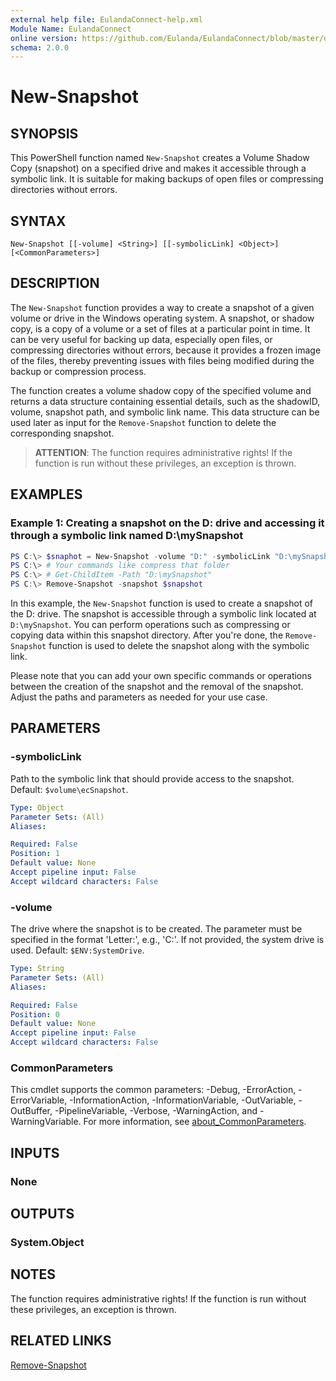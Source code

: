 ```yaml
---
external help file: EulandaConnect-help.xml
Module Name: EulandaConnect
online version: https://github.com/Eulanda/EulandaConnect/blob/master/docs/New-Snapshot.md
schema: 2.0.0
---
```


# New-Snapshot

## SYNOPSIS
This PowerShell function named `New-Snapshot` creates a Volume Shadow Copy (snapshot) on a specified drive and makes it accessible through a symbolic link. It is suitable for making backups of open files or compressing directories without errors.

## SYNTAX

```
New-Snapshot [[-volume] <String>] [[-symbolicLink] <Object>] [<CommonParameters>]
```

## DESCRIPTION
The `New-Snapshot` function provides a way to create a snapshot of a given volume or drive in the Windows operating system. A snapshot, or shadow copy, is a copy of a volume or a set of files at a particular point in time. It can be very useful for backing up data, especially open files, or compressing directories without errors, because it provides a frozen image of the files, thereby preventing issues with files being modified during the backup or compression process.

The function creates a volume shadow copy of the specified volume and returns a data structure containing essential details, such as the shadowID, volume, snapshot path, and symbolic link name. This data structure can be used later as input for the `Remove-Snapshot` function to delete the corresponding snapshot.

> **ATTENTION**: The function requires administrative rights! If the function is run without these privileges, an exception is thrown.

## EXAMPLES

### Example 1: Creating a snapshot on the D: drive and accessing it through a symbolic link named D:\mySnapshot
```powershell
PS C:\> $snaphot = New-Snapshot -volume "D:" -symbolicLink "D:\mySnapshot"
PS C:\> # Your commands like compress that folder
PS C:\> # Get-ChildItem -Path "D:\mySnapshot"
PS C:\> Remove-Snapshot -snapshot $snapshot
```

In this example, the `New-Snapshot` function is used to create a snapshot of the D: drive. The snapshot is accessible through a symbolic link located at `D:\mySnapshot`. You can perform operations such as compressing or copying data within this snapshot directory. After you're done, the `Remove-Snapshot` function is used to delete the snapshot along with the symbolic link.

Please note that you can add your own specific commands or operations between the creation of the snapshot and the removal of the snapshot. Adjust the paths and parameters as needed for your use case.

## PARAMETERS

### -symbolicLink
Path to the symbolic link that should provide access to the snapshot. Default: `$volume\ecSnapshot`.

```yaml
Type: Object
Parameter Sets: (All)
Aliases:

Required: False
Position: 1
Default value: None
Accept pipeline input: False
Accept wildcard characters: False
```

### -volume
The drive where the snapshot is to be created. The parameter must be specified in the format 'Letter:', e.g., 'C:'. If not provided, the system drive is used. Default: `$ENV:SystemDrive`.

```yaml
Type: String
Parameter Sets: (All)
Aliases:

Required: False
Position: 0
Default value: None
Accept pipeline input: False
Accept wildcard characters: False
```

### CommonParameters
This cmdlet supports the common parameters: -Debug, -ErrorAction, -ErrorVariable, -InformationAction, -InformationVariable, -OutVariable, -OutBuffer, -PipelineVariable, -Verbose, -WarningAction, and -WarningVariable. For more information, see [about_CommonParameters](http://go.microsoft.com/fwlink/?LinkID=113216).

## INPUTS

### None

## OUTPUTS

### System.Object
## NOTES

The function requires administrative rights! If the function is run without these privileges, an exception is thrown.

## RELATED LINKS

[Remove-Snapshot](./Remove-Snapshot.md)
